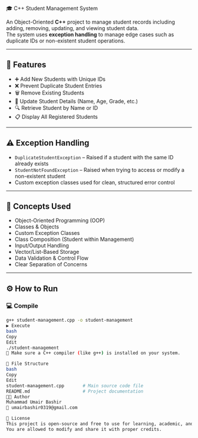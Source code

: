 🎓 C++ Student Management System

An Object-Oriented **C++** project to manage student records including adding, removing, updating, and viewing student data.  
The system uses **exception handling** to manage edge cases such as duplicate IDs or non-existent student operations.

---

## 📌 Features

- ➕ Add New Students with Unique IDs  
- ❌ Prevent Duplicate Student Entries  
- 🗑️ Remove Existing Students  
- 🔄 Update Student Details (Name, Age, Grade, etc.)  
- 🔍 Retrieve Student by Name or ID  
- 📋 Display All Registered Students

---

## ⚠️ Exception Handling

- `DuplicateStudentException` – Raised if a student with the same ID already exists  
- `StudentNotFoundException` – Raised when trying to access or modify a non-existent student  
- Custom exception classes used for clean, structured error control

---

## 🧠 Concepts Used

- Object-Oriented Programming (OOP)  
- Classes & Objects  
- Custom Exception Classes  
- Class Composition (Student within Management)  
- Input/Output Handling  
- Vector/List-Based Storage  
- Data Validation & Control Flow  
- Clear Separation of Concerns

---

## ⚙️ How to Run

### 💻 Compile
```bash
g++ student-management.cpp -o student-management
▶️ Execute
bash
Copy
Edit
./student-management
📝 Make sure a C++ compiler (like g++) is installed on your system.

📂 File Structure
bash
Copy
Edit
student-management.cpp       # Main source code file
README.md                    # Project documentation
👨‍💻 Author
Muhammad Umair Bashir
📧 umairbashir0319@gmail.com

🪪 License
This project is open-source and free to use for learning, academic, and personal use.
You are allowed to modify and share it with proper credits.
